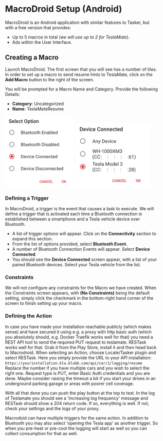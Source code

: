 # MacroDroid Setup (Android)

MacroDroid is an Android application with similar features to Tasker, but with a free version that provides:

- Up to 5 macros in total (_we will use up to 2 for TeslaMate_).
- Ads within the User Interface.

## Creating a Macro

Launch MacroDroid. The first screen that you will see has a number of tiles. In order to set up a macro to send resume hints to TeslaMate, click on the **Add Macro** button to the right of the screen.

You will be prompted for a Macro Name and Category. Provide the following Details:

- **Category**: Uncategorized
- **Name**: TeslaMateResume

![](../../images/macrodroid-connect-select.png)
![](../../images/macrodroid-device-connected.png)

### Defining a Trigger

In MacroDroid, a trigger is the event that causes a task to execute. We will define a trigger that is activated each time a Bluetooth connection is established between a smartphone and a Tesla vehicle device over Bluetooth.

- A list of trigger options will appear. Click on the **Connectivity** section to expand this section.
- From the list of options provided, select **Bluetooth Event**.
- A number of Bluetooth Connection Events will appear. Select **Device Connected**.
- You should see the **Device Connected** screen appear, with a list of your paired Bluetooth devices. Select your Tesla vehicle from the list.

### Constraints

We will not configure any constraints for the Macro we have created. When the Constraints screen appears, with **(No Constraints)** being the default setting, simply click the checkmark in the bottom-right hand corner of the screen to finish setting up your macro.

### Defining the Action

In case you have made your installation reachable publicly (which makes sense) and have secured it using e.g. a proxy with http basic auth (which you absolutely should, e.g. Docker Traefik works well for that) you need a REST API tool to send the required PUT request to teslamate. RESTask works well for that. Grab it from the Play Store, install it and then head back to Macrodroid. When selecting an Action, choose Locale/Tasker plugin and select RESTask. Here you simply provide the URL to your API installation: `https://yourinstallation.bla.blubb.com/api/car/1/logging/resume` Replace the number if you have multiple cars and you wish to select the right one. Request type is PUT, enter Basic Auth credentials and you are done. Maybe consider raising the timeout a bit if you start your drives in an underground parking garage or areas with poorer cell coverage.

With all that done you can push the play button at the top to test. In the log of Teslamate you should see a 'increasing log frequency' message and RESTask should show a 204 return code. If so, everything is well. If not, check your settings and the logs of your proxy.

Macrodoid can have multiple triggers for the same action. In addition to Bluetooth you may also select 'opening the Tesla app' as another trigger. So when you pre-heat or pre-cool the logging will start as well so you can collect consumption for that as well.
